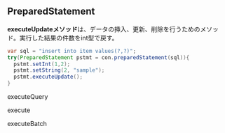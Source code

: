 ## PreparedStatement

**executeUpdateメソッド**は、データの挿入、更新、削除を行うためのメソッド。実行した結果の件数をint型で戻す。

```Java
var sql = "insert into item values(?,?)";
try(PreparedStatement pstmt = con.preparedStatement(sql)){
  pstmt.setInt(1,2);
  pstmt.setString(2, "sample");
  pstmt.executeUpdate();
}
```

executeQuery

execute

executeBatch

